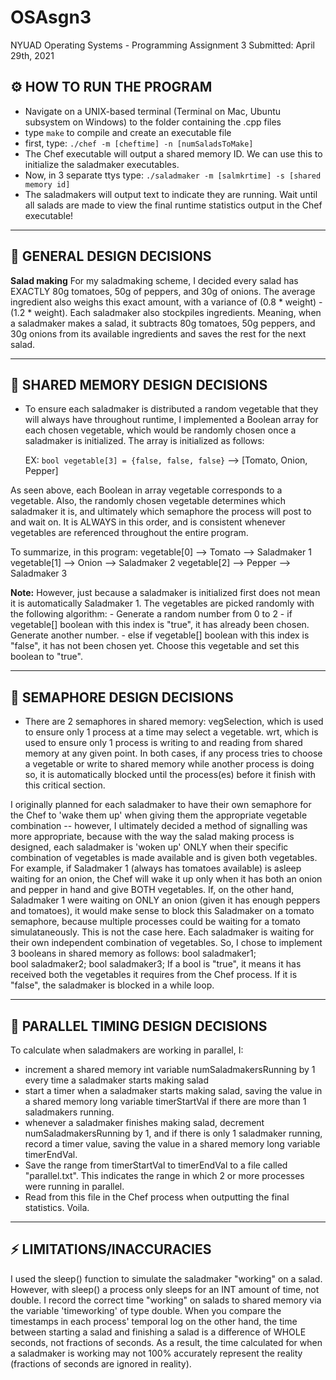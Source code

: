 # OSAsgn3
NYUAD Operating Systems - Programming Assignment 3
Submitted: April 29th, 2021

## ⚙️ HOW TO RUN THE PROGRAM
- Navigate on a UNIX-based terminal (Terminal on Mac, Ubuntu subsystem on Windows) to the folder containing the .cpp files
- type `make` to compile and create an executable file
- first, type: 
	`./chef -m [cheftime] -n [numSaladsToMake]`
- The Chef executable will output a shared memory ID. We can use this to initialize the saladmaker executables.
- Now, in 3 separate ttys type:
	 `./saladmaker -m [salmkrtime] -s [shared memory id]`
- The saladmakers will output text to indicate they are running. Wait until all salads are made to view the final runtime statistics output in the Chef executable!

---

## 🎨 GENERAL DESIGN DECISIONS
**Salad making**
For my saladmaking scheme, I decided every salad has EXACTLY 80g tomatoes, 50g of peppers, and 30g of onions. The average ingredient also weighs this exact amount, with a variance of (0.8 * weight) - (1.2 * weight).
Each saladmaker also stockpiles ingredients. Meaning, when a saladmaker makes a salad, it subtracts 80g tomatoes, 50g peppers, and 30g onions from its available ingredients and saves the rest for the next salad.

---

## 🎨 SHARED MEMORY DESIGN DECISIONS

- To ensure each saladmaker is distributed a random vegetable that they will always have throughout runtime, I implemented a Boolean array for each chosen vegetable, which would be randomly chosen once a saladmaker is initialized. The array is initialized as follows:

	EX: `bool vegetable[3] = {false, false, false}` --> [Tomato, Onion, Pepper]

As seen above, each Boolean in array vegetable corresponds to a vegetable. Also, the randomly chosen vegetable determines which saladmaker it is, and ultimately which semaphore the process will post to and wait on. It is ALWAYS in this order, and is consistent whenever vegetables are referenced throughout the entire program.

To summarize, in this program: 
	vegetable[0] --> Tomato --> Saladmaker 1
	vegetable[1] --> Onion  --> Saladmaker 2
	vegetable[2] --> Pepper --> Saladmaker 3

**Note:** However, just because a saladmaker is initialized first does not mean it is automatically Saladmaker 1. The vegetables are picked randomly with the following algorithm:
	- Generate a random number from 0 to 2
	- if vegetable[] boolean with this index is "true", it has already been chosen. Generate another number.
	- else if vegetable[] boolean with this index is "false", it has not been chosen yet. Choose this vegetable and set this boolean to "true".

---

## 🎨 SEMAPHORE DESIGN DECISIONS
- There are 2 semaphores in shared memory: 
	vegSelection, which is used to ensure only 1 process at a time may select a vegetable.
	wrt, which is used to ensure only 1 process is writing to and reading from shared memory at any given point. 
In both cases, if any process tries to choose a vegetable or write to shared memory while another process is doing so, it is automatically blocked until the process(es) before it finish with this critical section. 

I originally planned for each saladmaker to have their own semaphore for the Chef to 'wake them up' when giving them the appropriate vegetable combination -- however, I ultimately decided a method of signalling was more appropriate, because with the way the salad making process is designed, each saladmaker is 'woken up' ONLY when their specific combination of vegetables is made available and is given both vegetables. 
For example, if Saladmaker 1 (always has tomatoes available) is asleep waiting for an onion, the Chef will wake it up only when it has both an onion and pepper in hand and give BOTH vegetables. If, on the other hand, Saladmaker 1 were waiting on ONLY an onion (given it has enough peppers and tomatoes), it would make sense to block this Saladmaker on a tomato semaphore, because multiple processes could be waiting for a tomato simulataneously. This is not the case here. Each saladmaker is waiting for their own independent combination of vegetables.
So, I chose to implement 3 booleans in shared memory as follows:
	bool saladmaker1;       
    	bool saladmaker2;
    	bool saladmaker3;
If a bool is "true", it means it has received both the vegetables it requires from the Chef process. If it is "false", the saladmaker is blocked in a while loop.

---

## 🎨 PARALLEL TIMING DESIGN DECISIONS
To calculate when saladmakers are working in parallel, I:
- increment a shared memory int variable numSaladmakersRunning by 1 every time a saladmaker starts making salad 
- start a timer when a saladmaker starts making salad, saving the value in a shared memory long variable timerStartVal if there are more than 1 saladmakers running. 
- whenever a saladmaker finishes making salad, decrement numSaladmakersRunning by 1, and if there is only 1 saladmaker running, record a timer value, saving the value in a shared memory long variable timerEndVal.
- Save the range from timerStartVal to timerEndVal to a file called "parallel.txt". This indicates the range in which 2 or more processes were running in parallel.
- Read from this file in the Chef process when outputting the final statistics. Voila.
---
## ⚡ LIMITATIONS/INACCURACIES
I used the sleep() function to simulate the saladmaker "working" on a salad.
However, with sleep() a process only sleeps for an INT amount of time, not double.
I record the correct time "working" on salads to shared memory via the variable 'timeworking' of type double.
When you compare the timestamps in each process' temporal log on the other hand, the time between starting a salad and finishing a salad is a difference of WHOLE seconds, not fractions of seconds.
As a result, the time calculated for when a saladmaker is working may not 100% accurately represent the reality (fractions of seconds are ignored in reality). 
